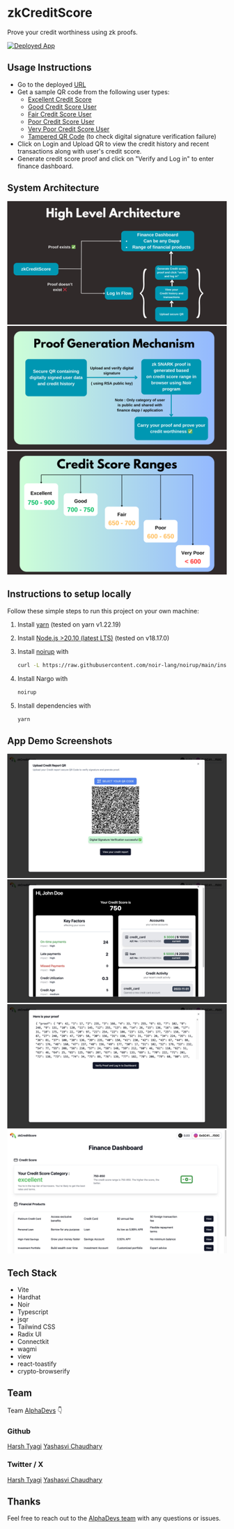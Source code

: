 # zkCreditScore

Prove your credit worthiness using zk proofs.

[![Deployed App](https://img.shields.io/badge/Deployed%20App-Violet?style=for-the-badge&logo=website&color=violet)](https://zk-credit-score.vercel.app/)

## Usage Instructions

- Go to the deployed [URL](https://zk-credit-score.vercel.app/)
- Get a sample QR code from the following user types:
  - [Excellent Credit Score](./data//user_1_qr.png)
  - [Good Credit Score User](./data/user_2_qr.png)
  - [Fair Credit Score User](./data/user_3_qr.png)
  - [Poor Credit Score User](./data/user_4_qr.png)
  - [Very Poor Credit Score User](./data/user_5_qr.png)
  - [Tampered QR Code](./data//user_1_qr_tampered.png) (to check digital signature verification
    failure)
- Click on Login and Upload QR to view the credit history and recent transactions along with user's
  credit score.
- Generate credit score proof and click on "Verify and Log in" to enter finance dashboard.

## System Architecture

![image](./public/assets/2.png) ![image](./public/assets/3.png) ![image](./public/assets/4.png)

## Instructions to setup locally

Follow these simple steps to run this project on your own machine:

1. Install [yarn](https://yarnpkg.com/) (tested on yarn v1.22.19)

2. Install [Node.js >20.10 (latest LTS)](https://nodejs.org/en) (tested on v18.17.0)

3. Install [noirup](https://noir-lang.org/getting_started/nargo_installation/#option-1-noirup) with

   ```bash
   curl -L https://raw.githubusercontent.com/noir-lang/noirup/main/install | bash
   ```

4. Install Nargo with

   ```bash
   noirup
   ```

5. Install dependencies with

   ```bash
   yarn
   ```

## App Demo Screenshots

![image](./public/screenshots/qr_verification.jpeg)
![image](./public/screenshots/view_credit_report.jpeg)
![image](./public/screenshots/zk_snark_proof.jpeg)
![image](./public/screenshots/finance_dashboard.jpeg)

## Tech Stack

- Vite
- Hardhat
- Noir
- Typescript
- jsqr
- Tailwind CSS
- Radix UI
- Connectkit
- wagmi
- view
- react-toastify
- crypto-browserify

## Team

Team [AlphaDevs](https://alphadevs.dev) 👇

### Github

[Harsh Tyagi](https://github.com/mr-harshtyagi) [Yashasvi Chaudhary](https://github.com/0xyshv)

### Twitter / X

[Harsh Tyagi](https://twitter.com/mr_harshtyagi) [Yashasvi Chaudhary](https://twitter.com/0xyshv)

## Thanks

Feel free to reach out to the [AlphaDevs team](https://alphadevs.dev) with any questions or issues.

